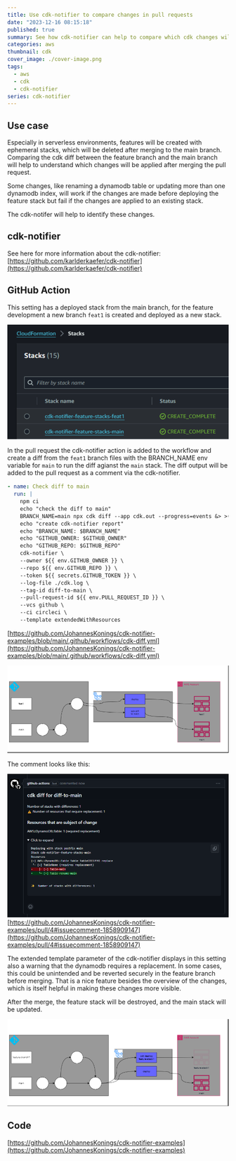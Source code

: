 ```yaml
---
title: Use cdk-notifier to compare changes in pull requests
date: "2023-12-16 08:15:18"
published: true
summary: See how cdk-notifier can help to compare which cdk changes will be applied after merging a pull request
categories: aws
thumbnail: cdk
cover_image: ./cover-image.png
tags:
  - aws
  - cdk
  - cdk-notifier
series: cdk-notifier
---
```


## Use case

Especially in serverless environments, features will be created with ephemeral stacks, which will be deleted after merging to the main branch. Comparing the cdk diff between the feature branch and the main branch will help to understand which changes will be applied after merging the pull request.

Some changes, like renaming a dynamodb table or updating more than one dynamodb index, will work if the changes are made before deploying the feature stack but fail if the changes are applied to an existing stack.

The cdk-notifer will help to identify these changes.

## cdk-notifier

See here for more information about the cdk-notifier:
[https://github.com/karlderkaefer/cdk-notifier](https://github.com/karlderkaefer/cdk-notifier)

## GitHub Action

This setting has a deployed stack from the main branch, for the feature development a new branch `feat1` is created and deployed as a new stack.

![stack-overview](./stack-overview.png)

In the pull request the cdk-notifier action is added to the workflow and create a diff from the `feat1` branch files with the BRANCH_NAME env variable for `main` to run the diff agianst the `main` stack.
The diff output will be added to the pull request as a comment via the cdk-notifier.

```yaml
- name: Check diff to main
  run: |
    npm ci  
    echo "check the diff to main"
    BRANCH_NAME=main npx cdk diff --app cdk.out --progress=events &> >(tee cdk.log)
    echo "create cdk-notifier report"
    echo "BRANCH_NAME: $BRANCH_NAME"
    echo "GITHUB_OWNER: $GITHUB_OWNER"
    echo "GITHUB_REPO: $GITHUB_REPO"
    cdk-notifier \
    --owner ${{ env.GITHUB_OWNER }} \
    --repo ${{ env.GITHUB_REPO }} \
    --token ${{ secrets.GITHUB_TOKEN }} \
    --log-file ./cdk.log \
    --tag-id diff-to-main \
    --pull-request-id ${{ env.PULL_REQUEST_ID }} \
    --vcs github \
    --ci circleci \
    --template extendedWithResources
```

[https://github.com/JohannesKonings/cdk-notifier-examples/blob/main/.github/workflows/cdk-diff.yml](https://github.com/JohannesKonings/cdk-notifier-examples/blob/main/.github/workflows/cdk-diff.yml)

![pipeline in pull request](./pipeline-in-pull-request.png)

The comment looks like this:

![PR comment](./pr-comment.png)
[https://github.com/JohannesKonings/cdk-notifier-examples/pull/4#issuecomment-1858909147](https://github.com/JohannesKonings/cdk-notifier-examples/pull/4#issuecomment-1858909147)

The extended template parameter of the cdk-notifier displays in this setting also a warning that the dynamodb requires a replacement.
In some cases, this could be unintended and be reverted securely in the feature branch before merging.
That is a nice feature besides the overview of the changes, which is itself helpful in making these changes more visible.

After the merge, the feature stack will be destroyed, and the main stack will be updated.

![pipeline after merge](./pipeline-after-merge.png)

## Code

[https://github.com/JohannesKonings/cdk-notifier-examples](https://github.com/JohannesKonings/cdk-notifier-examples)
